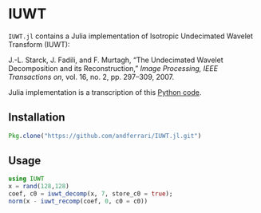 # IUWT

`IUWT.jl` contains a Julia implementation of Isotropic Undecimated Wavelet Transform (IUWT):

J.-L. Starck, J. Fadili, and F. Murtagh, “The Undecimated Wavelet Decomposition and its Reconstruction,” *Image Processing, IEEE Transactions on*, vol. 16, no. 2, pp. 297–309, 2007.

Julia implementation is a transcription of this [Python code](https://github.com/ratt-ru/PyMORESANE/blob/master/pymoresane/iuwt.py).

## Installation

```julia
Pkg.clone("https://github.com/andferrari/IUWT.jl.git")
```
## Usage

```julia
using IUWT
x = rand(128,128)
coef, c0 = iuwt_decomp(x, 7, store_c0 = true);
norm(x - iuwt_recomp(coef, 0, c0 = c0))
```





